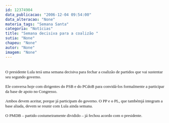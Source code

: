 ```yaml
---
id: 12374904
data_publicacao: "2006-12-04 09:54:00"
data_alteracao: "None"
materia_tags: "Semana Santa"
categoria: "Notícias"
title: "Semana decisiva para a coalizão "
sutia: "None"
chapeu: "None"
autor: "None"
imagem: "None"
---
```

<p><B><FONT color=#ff9900></p>
<p><P><BR></FONT></B><FONT size=2><FONT size=1><FONT face=Verdana size=2>O presidente Lula terá uma semana decisiva para fechar a coalizão de partidos que vai sustentar seu segundo governo. </FONT></FONT></FONT></P></p>
<p><P><FONT size=2><FONT size=1><FONT face=Verdana size=2>Ele conversa hoje com dirigentes do PSB e do PCdoB para convidá-los formalmente a participar da base de apoio no Congresso. </FONT></FONT></FONT></P></p>
<p><P><FONT size=2><FONT size=1><FONT face=Verdana size=2>Ambos devem aceitar, porque já participam do governo. O PP e o PL, que tambémjá integram a base aliada, devem se reunir com Lula ainda semana. </FONT></FONT></FONT></P></p>
<p><P><FONT size=2><FONT size=1><FONT face=Verdana size=2>O PMDB – partido costumeiramente dividido – já fechou acordo com o presidente.</B></I> </FONT></P></p>
<p><P><FONT face=Verdana></FONT></P></FONT></FONT> </p>
